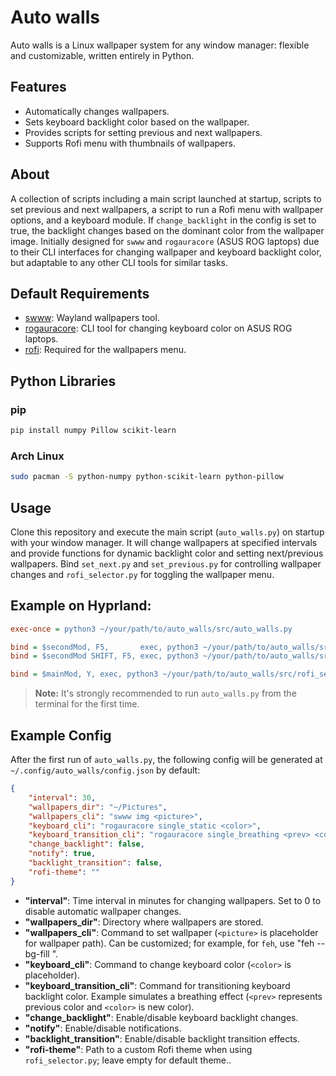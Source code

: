 # Auto walls

Auto walls is a Linux wallpaper system for any window manager: flexible and customizable, written entirely in Python.

## Features

- Automatically changes wallpapers.
- Sets keyboard backlight color based on the wallpaper.
- Provides scripts for setting previous and next wallpapers.
- Supports Rofi menu with thumbnails of wallpapers.

## About

A collection of scripts including a main script launched at startup, scripts to set previous and next wallpapers, a script to run a Rofi menu with wallpaper options, and a keyboard module. If `change_backlight` in the config is set to true, the backlight changes based on the dominant color from the wallpaper image. Initially designed for `swww` and `rogauracore` (ASUS ROG laptops) due to their CLI interfaces for changing wallpaper and keyboard backlight color, but adaptable to any other CLI tools for similar tasks.

## Default Requirements

- [swww](https://github.com/LGFae/swww): Wayland wallpapers tool.
- [rogauracore](https://github.com/wroberts/rogauracore): CLI tool for changing keyboard color on ASUS ROG laptops.
- [rofi](https://github.com/davatorium/rofi): Required for the wallpapers menu.

## Python Libraries

### pip

```bash
pip install numpy Pillow scikit-learn
```

### Arch Linux

```bash
sudo pacman -S python-numpy python-scikit-learn python-pillow
```

## Usage

Clone this repository and execute the main script (`auto_walls.py`) on startup with your window manager. It will change wallpapers at specified intervals and provide functions for dynamic backlight color and setting next/previous wallpapers. Bind `set_next.py` and `set_previous.py` for controlling wallpaper changes and `rofi_selector.py` for toggling the wallpaper menu.

## Example on Hyprland:

```ini
exec-once = python3 ~/your/path/to/auto_walls/src/auto_walls.py

bind = $secondMod, F5,       exec, python3 ~/your/path/to/auto_walls/src/set_next.py
bind = $secondMod SHIFT, F5, exec, python3 ~/your/path/to/auto_walls/src/set_prev.py

bind = $mainMod, Y, exec, python3 ~/your/path/to/auto_walls/src/rofi_selector.py
```

> **Note:** It's strongly recommended to run `auto_walls.py` from the terminal for the first time.

## Example Config

After the first run of `auto_walls.py`, the following config will be generated at `~/.config/auto_walls/config.json` by default:

```json
{
    "interval": 30,
    "wallpapers_dir": "~/Pictures",
    "wallpapers_cli": "swww img <picture>",
    "keyboard_cli": "rogauracore single_static <color>",
    "keyboard_transition_cli": "rogauracore single_breathing <prev> <color> 3",
    "change_backlight": false,
    "notify": true,
    "backlight_transition": false,
    "rofi-theme": ""
}
```

- **"interval"**: Time interval in minutes for changing wallpapers. Set to 0 to disable automatic wallpaper changes.
- **"wallpapers_dir"**: Directory where wallpapers are stored.
- **"wallpapers_cli"**: Command to set wallpaper (`<picture>` is placeholder for wallpaper path). Can be customized; for example, for `feh`, use "feh --bg-fill <picture>".
- **"keyboard_cli"**: Command to change keyboard color (`<color>` is placeholder).
- **"keyboard_transition_cli"**: Command for transitioning keyboard backlight color. Example simulates a breathing effect (`<prev>` represents previous color and `<color>` is new color).
- **"change_backlight"**: Enable/disable keyboard backlight changes.
- **"notify"**: Enable/disable notifications.
- **"backlight_transition"**: Enable/disable backlight transition effects.
- **"rofi-theme"**: Path to a custom Rofi theme when using `rofi_selector.py`; leave empty for default theme..

